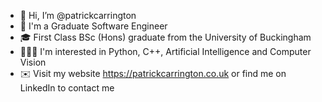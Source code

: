 - 👋 Hi, I’m @patrickcarrington
- 💼 I'm a Graduate Software Engineer
- 🎓 First Class BSc (Hons) graduate from the University of Buckingham
- 👨🏻‍💻 I'm interested in Python, C++, Artificial Intelligence and Computer Vision
- ✉️ Visit my website https://patrickcarrington.co.uk or find me on LinkedIn to contact me


<!---
patrickcarrington/patrickcarrington is a ✨ special ✨ repository because its `README.md` (this file) appears on your GitHub profile.
You can click the Preview link to take a look at your changes.
--->
